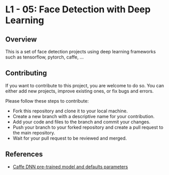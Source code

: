 # L1 - 05: Face Detection with Deep Learning

## Overview

This is a set of face detection projects using deep learning frameworks such as tensorflow, pytorch, caffe, ...


## Contributing

If you want to contribute to this project, you are welcome to do so. You can either add new projects, improve existing ones, or fix bugs and errors. 

Please follow these steps to contribute:

- Fork this repository and clone it to your local machine.
- Create a new branch with a descriptive name for your contribution.
- Add your code and files to the branch and commit your changes.
- Push your branch to your forked repository and create a pull request to the main repository.
- Wait for your pull request to be reviewed and merged.

## References

- [Caffe DNN pre-trained model and defaults parameters](https://github.com/opencv/opencv/tree/4.x/samples/dnn)


